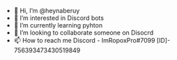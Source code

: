 - 👋 Hi, I’m @heynaberuy
- 👀 I’m interested in Discord bots
- 🌱 I’m currently learning pyhton
- 💞️ I’m looking to collaborate someone on Disocrd
- 📫 How to reach me Discord - ImRopoxPro#7099 [ID]- 756393473430519849

<!---
heynaberuy/heynaberuy is a ✨ special ✨ repository because its `README.md` (this file) appears on your GitHub profile.
You can click the Preview link to take a look at your changes.
--->
